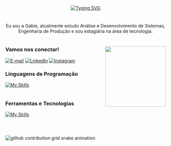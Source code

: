 <div align="center">
  <a href="https://git.io/typing-svg">
    <img src="https://readme-typing-svg.demolab.com?font=Fira+Code&weight=500&size=22&pause=1000&color=FF69B4&center=true&vCenter=true&random=false&width=524&lines=%E2%8A%B9+Hello+World!+:)+%E2%8A%B9+" alt="Typing SVG">
  </a>
</div>

<img align="center" alt="" src="./src/header-gif.gif">

#
<p align="center"> Eu sou a Gabie, atualmente estudo Análise e Desenvolvimento de Sistemas, Engenharia de Produção e sou estagiária na área de tecnologia.
  
#

<img align="right" alt="" height="190px" src="./src/study.gif">

<h3 align="left">Vamos nos conectar!</h3>

[![E-mail](https://img.shields.io/badge/-Email-000?style=for-the-badge&logo=microsoft-outlook&logoColor=FF00F6&color:FFF)](mailto:drgabrielacastro@gmail.com)
[![LinkedIn](https://img.shields.io/badge/-LinkedIn-000?style=for-the-badge&logo=linkedin&logoColor=FF00F6&color:FFF)](https://www.linkedin.com/in/gabriela-de-castro-1b27112ab/)
[![Instagram](https://img.shields.io/badge/-Instagram-000?style=for-the-badge&logo=instagram&logoColor=FF00F6&color:FFF)](https://www.instagram.com/gabicastrum/?__d=1)


<h3 align="left">Linguagens de Programação</h3>

[![My Skills](https://skillicons.dev/icons?i=java,python,javascript)](https://skillicons.dev)<br><br>

<h3 align="left">Ferramentas e Tecnologias</h3>

[![My Skills](https://skillicons.dev/icons?i=vscode,mysql,bootstrap,git,github)](https://skillicons.dev)<br><br>

#

<picture align="center">
  <source media="(prefers-color-scheme: dark)" srcset="https://raw.githubusercontent.com/mari4souza/mari4souza/output/github-contribution-grid-snake-dark.svg">
  <source media="(prefers-color-scheme: light)" srcset="https://raw.githubusercontent.com/mari4souza/mari4souza/output/github-contribution-grid-snake-dark.svg">
  <img align="center" alt="github contribution grid snake animation" src="https://raw.githubusercontent.com/gabicastrum/gabicatsrum/output/github-contribution-grid-snake.svg">
</picture>
